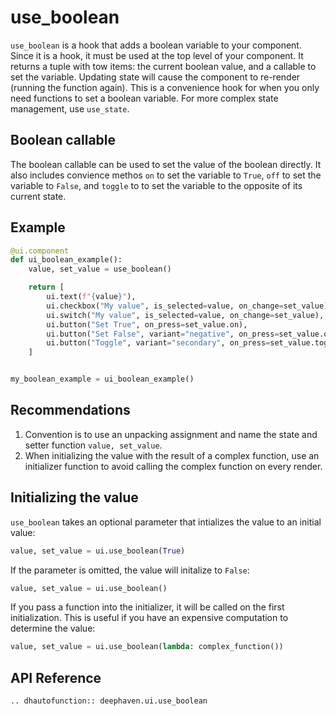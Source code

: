 # use_boolean

`use_boolean` is a hook that adds a boolean variable to your component. Since it is a hook, it must be used at the top level of your component. It returns a tuple with tow items: the current boolean value, and a callable to set the variable. Updating state will cause the component to re-render (running the function again). This is a convenience hook for when you only need functions to set a boolean variable. For more complex state management, use `use_state`.

## Boolean callable

The boolean callable can be used to set the value of the boolean directly. It also includes convience methos `on` to set the variable to `True`, `off` to set the variable to `False`, and `toggle` to to set the variable to the opposite of its current state.

## Example

```python
@ui.component
def ui_boolean_example():
    value, set_value = use_boolean()

    return [
        ui.text(f"{value}"),
        ui.checkbox("My value", is_selected=value, on_change=set_value),
        ui.switch("My value", is_selected=value, on_change=set_value),
        ui.button("Set True", on_press=set_value.on),
        ui.button("Set False", variant="negative", on_press=set_value.off),
        ui.button("Toggle", variant="secondary", on_press=set_value.toggle),
    ]


my_boolean_example = ui_boolean_example()
```

## Recommendations

1. Convention is to use an unpacking assignment and name the state and setter function `value, set_value`.
2. When initializing the value with the result of a complex function, use an initializer function to avoid calling the complex function on every render.

## Initializing the value

`use_boolean` takes an optional parameter that intializes the value to an initial value:

```python
value, set_value = ui.use_boolean(True)
```

If the parameter is omitted, the value will initalize to `False`:

```python
value, set_value = ui.use_boolean()
```

If you pass a function into the initializer, it will be called on the first initialization. This is useful if you have an expensive computation to determine the value:

```python
value, set_value = ui.use_boolean(lambda: complex_function())
```

## API Reference

```{eval-rst}
.. dhautofunction:: deephaven.ui.use_boolean
```
